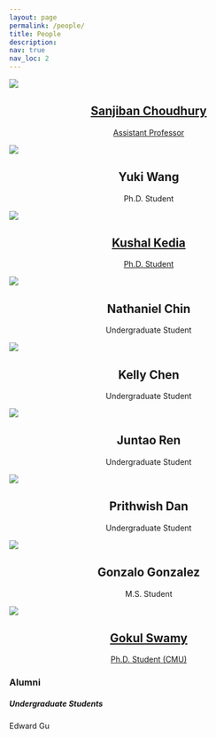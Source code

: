 ```yaml
---
layout: page
permalink: /people/
title: People
description:
nav: true
nav_loc: 2
---
```


<div class="people">
  <div class="grid">
    <div class="grid-sizer"></div>
      <div class="grid-item">
        <a href="http://www.sanjibanchoudhury.com/" target="_blank">
          <div class="card hoverable">
            <img src="../assets/img/people/sanjiban.jpg">
            <div class="card-body">
            <center>
              <h2 class="card-title text">Sanjiban Choudhury</h2>
              <p class="card-text">Assistant Professor</p>
            </center>
            </div>
          </div>
        </a>
    </div>

   <div class="grid-item">
          <div class="card hoverable">
            <img src="../assets/img/people/yuki_wang.jpg">
            <div class="card-body">
            <center>
              <h2 class="card-title text">Yuki Wang</h2>
              <p class="card-text">Ph.D. Student</p>
            </center>
            </div>
          </div>
    </div>

  <div class="grid-item">
        <a href="https://kushal2000.github.io/" target="_blank">
          <div class="card hoverable">
            <img src="../assets/img/people/kushal_kedia.jpg">
            <div class="card-body">
            <center>
             <h2 class="card-title text">Kushal Kedia</h2>
             <p class="card-text">Ph.D. Student</p>
          	</center>
            </div>
          </div>
        </a>
    </div>

  <div class="grid-item">
        <div class="card hoverable">
          <img src="../assets/img/people/nathaniel.jpg">
          <div class="card-body">
          <center>
            <h2 class="card-title text">Nathaniel Chin</h2>
            <p class="card-text">Undergraduate Student</p>
          </center>
          </div>
        </div>
  </div>

  <div class="grid-item">
        <div class="card hoverable">
          <img src="../assets/img/people/kelly_chen.JPG">
          <div class="card-body">
          <center>
            <h2 class="card-title text">Kelly Chen</h2>
            <p class="card-text">Undergraduate Student</p>
          </center>
          </div>
        </div>
  </div>

  <!-- <div class="grid-item">
        <div class="card hoverable">
          <img src="../assets/img/people/edward.jpeg">
          <div class="card-body">
          <center>
            <h2 class="card-title text">Edward Gu</h2>
            <p class="card-text">Undergraduate Student</p>
          </center>
          </div>
        </div>
  </div> -->

  <div class="grid-item">
        <div class="card hoverable">
          <img src="../assets/img/people/juntao.jpeg">
          <div class="card-body">
          <center>
            <h2 class="card-title text">Juntao Ren</h2>
            <p class="card-text">Undergraduate Student</p>
          </center>
          </div>
        </div>
  </div>

  <div class="grid-item">
        <div class="card hoverable">
          <img src="../assets/img/people/prithwish.jpg">
          <div class="card-body">
          <center>
            <h2 class="card-title text">Prithwish Dan</h2>
            <p class="card-text">Undergraduate Student</p>
          </center>
          </div>
        </div>
  </div>
  
  <div class="grid-item">
        <div class="card hoverable">
          <img src="../assets/img/people/gonzalo.jpg">
          <div class="card-body">
          <center>
            <h2 class="card-title text">Gonzalo Gonzalez</h2>
            <p class="card-text">M.S. Student</p>
          </center>
          </div>
        </div>
  </div>

   <div class="grid-item">
          <a href="https://gokul.dev/" target="_blank">
          <div class="card hoverable">
            <img src="../assets/img/people/gokul.jpg">
            <div class="card-body">
            <center>
              <h2 class="card-title text">Gokul Swamy</h2>
              <p class="card-text">Ph.D. Student (CMU)</p>
            </center>
            </div>
          </div>
        </a>
    </div>
  </div>
</div>


### Alumni
##### Undergraduate Students
Edward Gu


